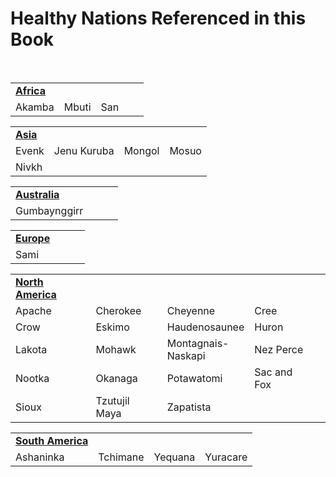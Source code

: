 # Healthy Nations Referenced in this Book
<br/>
<table class="nations_referenced_table">
  <tbody class="nations_referenced_tbody">
    <tr>
     <td class=quarterwidth><u><b>Africa</b></u></td><td class=quarterwidth></td><td class=quarterwidth></td> <td class=quarterwidth></td><td class=quarterwidth></td>
    </tr>
    <tr>
      <td class=quarterwidth>Akamba</td>
      <td class=quarterwidth>Mbuti</td>
      <td class=quarterwidth>San</td>
      <td class=quarterwidth></td>
    </tr>
  </tbody>
</table>

<table class="nations_referenced_table">
  <tbody class="nations_referenced_tbody">
    <tr>
      <td class=quarterwidth><u><b>Asia</b></u></td>
      <td class=quarterwidth></td>
      <td class=quarterwidth></td>
      <td class=quarterwidth></td>
    </tr>
    <tr>
      <td class=quarterwidth>Evenk</td>
      <td class=quarterwidth>Jenu Kuruba</td>
      <td class=quarterwidth>Mongol</td>
      <td class=quarterwidth>Mosuo</td>
    </tr>
    <tr>
      <td class=quarterwidth>Nivkh</td>
      <td class=quarterwidth></td>
      <td class=quarterwidth></td>
      <td class=quarterwidth></td>
    </tr>
  </tbody>
</table>

<table class="nations_referenced_table">
  <tbody class="nations_referenced_tbody">
    <tr>
      <td class=quarterwidth><u><b>Australia</b></u></td>
      <td class=quarterwidth></td>
      <td class=quarterwidth></td>
      <td class=quarterwidth></td>
    </tr>
    <tr>
      <td class=quarterwidth>Gumbaynggirr</td>
      <td class=quarterwidth></td>
      <td class=quarterwidth></td>
      <td class=quarterwidth></td>
    </tr>
  </tbody>
</table>

<table class="nations_referenced_table">
  <tbody class="nations_referenced_tbody">
    <tr>
      <td class=quarterwidth><u><b>Europe</b></u></td>
      <td class=quarterwidth></td>
      <td class=quarterwidth></td>
      <td class=quarterwidth></td>
    </tr>
    <tr>
      <td class=quarterwidth>Sami</td>
      <td class=quarterwidth></td>
      <td class=quarterwidth></td>
      <td class=quarterwidth></td>
    </tr>
  </tbody>
</table>

<table class="nations_referenced_table">
  <tbody class="nations_referenced_tbody">
    <tr>
      <td class=quarterwidth><u><b>North America</b></u></td>
      <td class=quarterwidth></td>
      <td class=quarterwidth></td>
      <td class=quarterwidth></td>
      <td class=quarterwidth></td>
    </tr>
    <tr>
      <td class=quarterwidth>Apache</td>
      <td class=quarterwidth>Cherokee</td>
      <td class=quarterwidth>Cheyenne</td>
      <td class=quarterwidth>Cree</td>
    </tr>
    <tr>
      <td class=quarterwidth>Crow</td>
      <td class=quarterwidth>Eskimo</td>
      <td class=quarterwidth>Haudenosaunee</td>
      <td class=quarterwidth>Huron</td>
    </tr>
    <tr>
      <td class=quarterwidth>Lakota</td>
      <td class=quarterwidth>Mohawk</td>
      <td class=quarterwidth>Montagnais-<br/>Naskapi</td>
      <td class=quarterwidth>Nez Perce</td>
    </tr>
    <tr>
      <td class=quarterwidth>Nootka</td>
      <td class=quarterwidth>Okanaga</td>
      <td class=quarterwidth>Potawatomi</td>
      <td class=quarterwidth>Sac and Fox</td>
    </tr>
    <tr>
      <td class=quarterwidth>Sioux</td>
      <td class=quarterwidth>Tzutujil Maya</td>
      <td class=quarterwidth>Zapatista</td>
      <td class=quarterwidth></td>
    </tr>
  </tbody>
</table>

<table class="nations_referenced_table">
  <tbody class="nations_referenced_tbody">
    <tr>
      <td class=quarterwidth><u><b>South America</b></u></td>
      <td class=quarterwidth></td>
      <td class=quarterwidth></td>
      <td class=quarterwidth></td>
    </tr>
    <tr>
      <td class=quarterwidth>Ashaninka</td>
      <td class=quarterwidth>Tchimane</td>
      <td class=quarterwidth>Yequana</td>
      <td class=quarterwidth>Yuracare</td>
    </tr>
  </tbody>
</table>
